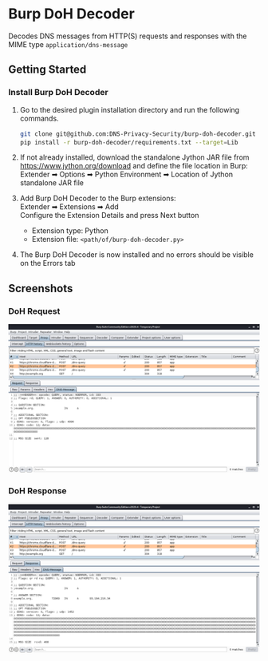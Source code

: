 # Burp DoH Decoder

Decodes DNS messages from HTTP(S) requests and responses with the MIME type `application/dns-message`

## Getting Started

### Install Burp DoH Decoder
1. Go to the desired plugin installation directory and run the following commands. 
    ```sh
    git clone git@github.com:DNS-Privacy-Security/burp-doh-decoder.git
    pip install -r burp-doh-decoder/requirements.txt --target=Lib
    ```

2. If not already installed, download the standalone Jython JAR file from https://www.jython.org/download and define the file location in Burp:\
Extender ➡ Options ➡ Python Environment ➡ Location of Jython standalone JAR file
3. Add Burp DoH Decoder to the Burp extensions:\
Extender ➡ Extensions ➡ Add\
Configure the Extension Details and press Next button
    * Extension type: Python
    * Extension file: `<path/of/burp-doh-decoder.py>`

4. The Burp DoH Decoder is now installed and no errors should be visible on the Errors tab

## Screenshots

### DoH Request

![DoH Request](img/doh-request.png "DoH request with Burp DoH Decoder")

### DoH Response

![DoH Request](img/doh-response.png "DoH request with Burp DoH Decoder")
